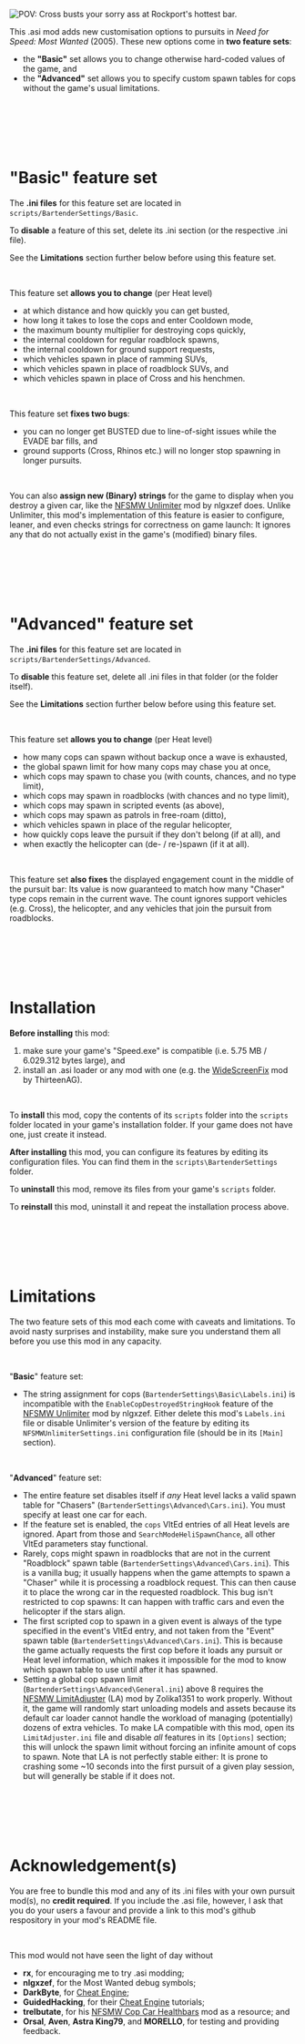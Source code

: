 
![POV: Cross busts your sorry ass at Rockport's hottest bar.](Thumbnail.jpg "Graphic design is my passion.")

This .asi mod adds new customisation options to pursuits in *Need for Speed: Most Wanted* (2005). These new options come in **two feature sets**:
* the **"Basic"** set allows you to change otherwise hard-coded values of the game, and
* the **"Advanced"** set allows you to specify custom spawn tables for cops without the game's usual limitations.

&nbsp;

&nbsp;

&nbsp;



# "Basic" feature set

The **.ini files** for this feature set are located in `scripts/BartenderSettings/Basic`.

To **disable** a feature of this set, delete its .ini section (or the respective .ini file).

See the **Limitations** section further below before using this feature set.

&nbsp;

This feature set **allows you to change** (per Heat level)
* at which distance and how quickly you can get busted,
* how long it takes to lose the cops and enter Cooldown mode,
* the maximum bounty multiplier for destroying cops quickly,
* the internal cooldown for regular roadblock spawns,
* the internal cooldown for ground support requests,
* which vehicles spawn in place of ramming SUVs,
* which vehicles spawn in place of roadblock SUVs, and
* which vehicles spawn in place of Cross and his henchmen.

&nbsp;

This feature set **fixes two bugs**:
* you can no longer get BUSTED due to line-of-sight issues while the EVADE bar fills, and
* ground supports (Cross, Rhinos etc.) will no longer stop spawning in longer pursuits.

&nbsp;

You can also **assign new (Binary) strings** for the game to display when you destroy a given car, like the [NFSMW Unlimiter](https://github.com/nlgxzef/NFSMWUnlimiter/releases) mod by nlgxzef does. Unlike Unlimiter, this mod's implementation of this feature is easier to configure, leaner, and even checks strings for correctness on game launch: It ignores any that do not actually exist in the game's (modified) binary files.

&nbsp;

&nbsp;

&nbsp;



# "Advanced" feature set

The **.ini files** for this feature set are located in `scripts/BartenderSettings/Advanced`.

To **disable** this feature set, delete all .ini files in that folder (or the folder itself).

See the **Limitations** section further below before using this feature set.

&nbsp;

This feature set **allows you to change** (per Heat level)
* how many cops can spawn without backup once a wave is exhausted,
* the global spawn limit for how many cops may chase you at once,
* which cops may spawn to chase you (with counts, chances, and no type limit),
* which cops may spawn in roadblocks (with chances and no type limit),
* which cops may spawn in scripted events (as above),
* which cops may spawn as patrols in free-roam (ditto),
* which vehicles spawn in place of the regular helicopter,
* how quickly cops leave the pursuit if they don't belong (if at all), and
* when exactly the helicopter can (de- / re-)spawn (if it at all).

&nbsp;

This feature set **also fixes** the displayed engagement count in the middle of the pursuit bar: Its value is now guaranteed to match how many "Chaser" type cops remain in the current wave. The count ignores support vehicles (e.g. Cross), the helicopter, and any vehicles that join the pursuit from roadblocks.

&nbsp;

&nbsp;

&nbsp;



# Installation

**Before installing** this mod:
1. make sure your game's "Speed.exe" is compatible (i.e. 5.75 MB / 6.029.312 bytes large), and
2. install an .asi loader or any mod with one (e.g. the [WideScreenFix](https://github.com/ThirteenAG/WidescreenFixesPack/releases/tag/nfsmw) mod by ThirteenAG).

&nbsp;

To **install** this mod, copy the contents of its `scripts` folder into the `scripts` folder located in your game's installation folder. If your game does not have one, just create it instead.

**After installing** this mod, you can configure its features by editing its configuration files. You can find them in the `scripts\BartenderSettings` folder.

To **uninstall** this mod, remove its files from your game's `scripts` folder.

To **reinstall** this mod, uninstall it and repeat the installation process above.

&nbsp;

&nbsp;

&nbsp;



# Limitations

The two feature sets of this mod each come with caveats and limitations. To avoid nasty surprises and instability, make sure you understand them all before you use this mod in any capacity.

&nbsp;

"**Basic**" feature set:
* The string assignment for cops (`BartenderSettings\Basic\Labels.ini`) is incompatible with the `EnableCopDestroyedStringHook` feature of the [NFSMW Unlimiter](https://github.com/nlgxzef/NFSMWUnlimiter/releases) mod by nlgxzef. Either delete this mod's `Labels.ini` file or disable Unlimiter's version of the feature by editing its `NFSMWUnlimiterSettings.ini` configuration file (should be in its `[Main]` section).

&nbsp;

"**Advanced**" feature set:
* The entire feature set disables itself if *any* Heat level lacks a valid spawn table for "Chasers" (`BartenderSettings\Advanced\Cars.ini`). You must specify at least one car for each.
* If the feature set is enabled, the `cops` VltEd entries of all Heat levels are ignored. Apart from those and `SearchModeHeliSpawnChance`, all other VltEd parameters stay functional.
* Rarely, cops might spawn in roadblocks that are not in the current "Roadblock" spawn table (`BartenderSettings\Advanced\Cars.ini`). This is a vanilla bug; it usually happens when the game attempts to spawn a "Chaser" while it is processing a roadblock request. This can then cause it to place the wrong car in the requested roadblock. This bug isn't restricted to cop spawns: It can happen with traffic cars and even the helicopter if the stars align.
* The first scripted cop to spawn in a given event is always of the type specified in the event's VltEd entry, and not taken from the "Event" spawn table (`BartenderSettings\Advanced\Cars.ini`). This is because the game actually requests the first cop before it loads any pursuit or Heat level information, which makes it impossible for the mod to know which spawn table to use until after it has spawned.
* Setting a global cop spawn limit (`BartenderSettings\Advanced\General.ini`) above 8 requires the [NFSMW LimitAdjuster](https://zolika1351.pages.dev/mods/nfsmwlimitadjuster) (LA) mod by Zolika1351 to work properly. Without it, the game will randomly start unloading models and assets because its default car loader cannot handle the workload of managing (potentially) dozens of extra vehicles. To make LA compatible with this mod, open its `LimitAdjuster.ini` file and disable *all* features in its `[Options]` section; this will unlock the spawn limit without forcing an infinite amount of cops to spawn. Note that LA is not perfectly stable either: It is prone to crashing some ~10 seconds into the first pursuit of a given play session, but will generally be stable if it does not.

&nbsp;

&nbsp;

&nbsp;



# Acknowledgement(s)

You are free to bundle this mod and any of its .ini files with your own pursuit mod(s), no **credit required**. If you include the .asi file, however, I ask that you do your users a favour and provide a link to this mod's github respository in your mod's README file.

&nbsp;

This mod would not have seen the light of day without
* **rx**, for encouraging me to try .asi modding;
* **nlgxzef**, for the Most Wanted debug symbols;
* **DarkByte**, for [Cheat Engine](https://www.cheatengine.org/);
* **GuidedHacking**, for their [Cheat Engine](https://www.youtube.com/playlist?list=PLt9cUwGw6CYFSoQHsf9b12kHWLdgYRhmQ) tutorials;
* **trelbutate**, for his [NFSMW Cop Car Healthbars](https://github.com/trelbutate/MWHealthbars/) mod as a resource; and
* **Orsal**, **Aven**, **Astra King79**, and **MORELLO**, for testing and providing feedback.
